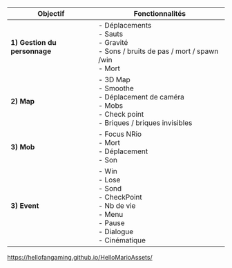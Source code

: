 | Objectif | Fonctionnalités |
| --- | --- |
| **1) Gestion du personnage** | - Déplacements <br>- Sauts<br>- Gravité<br>- Sons / bruits de pas / mort / spawn /win<br>- Mort
| **2) Map** | - 3D Map <br>- Smoothe<br>- Déplacement de caméra<br> - Mobs <br> - Check point <br> - Briques / briques invisibles
| **3) Mob** | - Focus NRio <br>- Mort<br>- Déplacement<br> - Son 
| **3) Event** | - Win <br>- Lose<br>- Sond<br> - CheckPoint <br> - Nb de vie <br>- Menu <br>- Pause<br>- Dialogue<br>- Cinématique

https://hellofangaming.github.io/HelloMarioAssets/